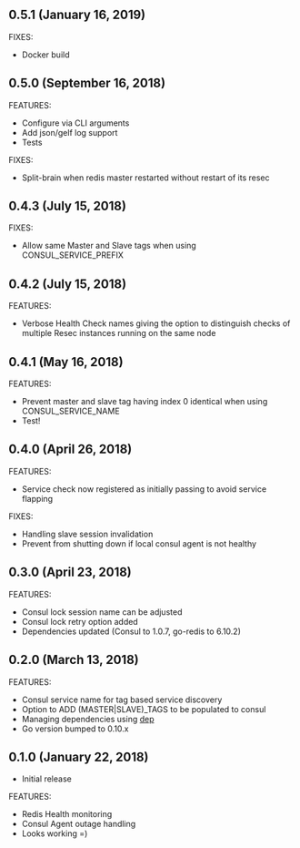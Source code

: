 ## 0.5.1 (January 16, 2019)

FIXES:

  * Docker build

## 0.5.0 (September 16, 2018)

FEATURES:

  * Configure via CLI arguments
  * Add json/gelf log support
  * Tests

FIXES:
  * Split-brain when redis master restarted without restart of its resec

## 0.4.3 (July 15, 2018)

FIXES:

  * Allow same Master and Slave tags when using CONSUL_SERVICE_PREFIX

## 0.4.2 (July 15, 2018)

FEATURES:

  * Verbose Health Check names giving the option to distinguish checks of multiple Resec instances running on the same node 

## 0.4.1 (May 16, 2018)

FEATURES:

  * Prevent master and slave tag having index 0 identical when using CONSUL_SERVICE_NAME
  * Test!

## 0.4.0 (April 26, 2018)

FEATURES:

  * Service check now registered as initially passing to avoid service flapping

FIXES:

  * Handling slave session invalidation
  * Prevent from shutting down if local consul agent is not healthy

## 0.3.0 (April 23, 2018)

FEATURES:

  * Consul lock session name can be adjusted
  * Consul lock retry option added
  * Dependencies updated (Consul to 1.0.7, go-redis to 6.10.2)

## 0.2.0 (March 13, 2018)

FEATURES:

  * Consul service name for tag based service discovery
  * Option to ADD (MASTER|SLAVE)_TAGS to be populated to consul
  * Managing dependencies using [dep](https://github.com/golang/dep)
  * Go version bumped to 0.10.x

## 0.1.0 (January 22, 2018)

 * Initial release

FEATURES:

  * Redis Health monitoring
  * Consul Agent outage handling
  * Looks working =)
